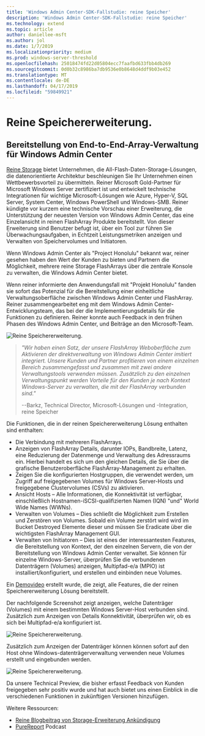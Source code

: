 ```yaml
---
title: 'Windows Admin Center-SDK-Fallstudie: reine Speicher'
description: 'Windows Admin Center-SDK-Fallstudie: reine Speicher'
ms.technology: extend
ms.topic: article
author: daniellee-msft
ms.author: jol
ms.date: 1/7/2019
ms.localizationpriority: medium
ms.prod: windows-server-threshold
ms.openlocfilehash: 25018474fd22d05804ecc7faafbd633fbb4db269
ms.sourcegitcommit: 0d0b32c8986ba7db9536e0b8648d4ddf9b03e452
ms.translationtype: MT
ms.contentlocale: de-DE
ms.lasthandoff: 04/17/2019
ms.locfileid: "59849921"
---
```

# <a name="pure-storage-extension"></a>Reine Speichererweiterung.

## <a name="providing-end-to-end-array-management-for-windows-admin-center"></a>Bereitstellung von End-to-End-Array-Verwaltung für Windows Admin Center 

[Reine Storage](https://www.purestorage.com/) bietet Unternehmen, die All-Flash-Daten-Storage-Lösungen, die datenorientierte Architektur beschleunigen Sie Ihr Unternehmen einen Wettbewerbsvorteil zu übermitteln.  Reiner Microsoft Gold-Partner für Microsoft Windows Server zertifiziert ist und entwickelt technische Integrationen für wichtige Microsoft-Lösungen wie Azure, Hyper-V, SQL Server, System Center, Windows PowerShell und Windows-SMB. Reiner kündigte vor kurzem eine technische Vorschau einer Erweiterung, die Unterstützung der neuesten Version von Windows Admin Center, das eine Einzelansicht in reinen FlashArray Produkte bereitstellt.  Von dieser Erweiterung sind Benutzer befugt ist, über ein Tool zur führen Sie Überwachungsaufgaben, in Echtzeit Leistungsmetriken anzeigen und Verwalten von Speichervolumes und Initiatoren.

Wenn Windows Admin Center als "Project Honolulu" bekannt war, reiner gesehen haben den Wert der Kunden zu bieten und Partnern die Möglichkeit, mehrere reine Storage FlashArrays über die zentrale Konsole zu verwalten, die Windows Admin Center bietet.

Wenn reiner informierte den Anwendungsfall mit "Projekt Honolulu" fanden sie sofort das Potenzial für die Bereitstellung einer einheitliche Verwaltungsoberfläche zwischen Windows Admin Center und FlashArray. Reiner zusammengearbeitet eng mit dem Windows Admin Center-Entwicklungsteam, das bei der die Implementierungsdetails für die Funktionen zu definieren. Reiner konnte auch Feedback in den frühen Phasen des Windows Admin Center, und Beiträge an den Microsoft-Team. 

![Reine Speichererweiterung.](../../media/extend-case-study-purestorage/purestorage-1.png)

> <cite>"Wir haben einen Satz, der unsere FlashArray Weboberfläche zum Aktivieren der direktverwaltung von Windows Admin Center imitiert integriert. Unsere Kunden und Partner profitieren von einem einzelnen Bereich zusammengefasst und zusammen mit zwei andere Verwaltungstools verwenden müssen. Zusätzlich zu den einzelnen Verwaltungspunkt werden Vorteile für den Kunden je nach Kontext Windows-Server zu verwalten, die mit der FlashArray verbunden sind."</cite>
>
> --Barkz, Technical Director, Microsoft-Lösungen und -Integration, reine Speicher

Die Funktionen, die in der reinen Speichererweiterung Lösung enthalten sind enthalten:
- Die Verbindung mit mehreren FlashArrays.
- Anzeigen von FlashArray Details, darunter IOPs, Bandbreite, Latenz, eine Reduzierung der Datenmenge und Verwaltung des Adressraums ein. Hierbei handelt es sich um den gleichen Details, die Sie über die grafische Benutzeroberfläche FlashArray-Management zu erhalten.
- Zeigen Sie die konfigurierten Hostgruppen, die verwendet werden, um Zugriff auf freigegebenen Volumes für Windows Server-Hosts und freigegebene Clustervolumes (CSVs) zu aktivieren.
- Ansicht Hosts – Alle Informationen, die Konnektivität ist verfügbar, einschließlich Hostnamen-iSCSI-qualifizierten Namen (IQN) "und" World Wide Names (WWNs).
- Verwalten von Volumes – Dies schließt die Möglichkeit zum Erstellen und Zerstören von Volumes. Sobald ein Volume zerstört wird wird im Bucket Destroyed Elemente dieser und müssen Sie Eradicate über die wichtigsten FlashArray Management GUI.
- Verwalten von Initiatoren – Dies ist eines der interessantesten Features, die Bereitstellung von Kontext, der den einzelnen Servern, die von der Bereitstellung von Windows Admin Center verwaltet. Sie können für einzelne Windows-Server, überprüfen Sie die verbundenen Datenträgern (Volumes) anzeigen, Multipfad-e/a (MPIO) ist installiert/konfiguriert, und erstellen und einbinden neue Volumes.

Ein [Demovideo](https://youtu.be/IFAeCAd6V2g) erstellt wurde, die zeigt, alle Features, die der reinen Speichererweiterung Lösung bereitstellt. 

Der nachfolgende Screenshot zeigt anzeigen, welche Datenträger (Volumes) mit einem bestimmten Windows Server-Host verbunden sind. Zusätzlich zum Anzeigen von Details Konnektivität, überprüfen wir, ob es sich bei Multipfad-e/a konfiguriert ist.

![Reine Speichererweiterung.](../../media/extend-case-study-purestorage/purestorage-2.png)

Zusätzlich zum Anzeigen der Datenträger können können sofort auf den Host ohne Windows-datenträgerverwaltung verwenden neue Volumes erstellt und eingebunden werden.

![Reine Speichererweiterung.](../../media/extend-case-study-purestorage/purestorage-3.png)

Da unsere Technical Preview, die bisher erfasst Feedback von Kunden freigegeben sehr positiv wurde und hat auch bietet uns einen Einblick in die verschiedenen Funktionen in zukünftigen Versionen hinzufügen. 

Weitere Ressourcen:
- [Reine Blogbeitrag von Storage-Erweiterung Ankündigung](https://blog.purestorage.com/tech-preview-of-the-pure-storage-extension-for-windows-admin-center/)
- [PureReport](https://itunes.apple.com/us/podcast/windows-admin-center-extension-from-pure-storage/id1392639991?i=1000424316130&mt=2) Podcast
